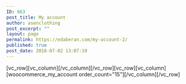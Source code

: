 ```yaml
---
ID: 663
post_title: My account
author: asenclothing
post_excerpt: ""
layout: page
permalink: https://edaberan.com/my-account-2/
published: true
post_date: 2018-07-02 13:07:19
---
```

[vc_row][vc_column][/vc_column][/vc_row][vc_row][vc_column][woocommerce_my_account order_count="15"][/vc_column][/vc_row]